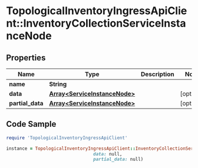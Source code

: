 # TopologicalInventoryIngressApiClient::InventoryCollectionServiceInstanceNode

## Properties

Name | Type | Description | Notes
------------ | ------------- | ------------- | -------------
**name** | **String** |  | 
**data** | [**Array&lt;ServiceInstanceNode&gt;**](ServiceInstanceNode.md) |  | [optional] 
**partial_data** | [**Array&lt;ServiceInstanceNode&gt;**](ServiceInstanceNode.md) |  | [optional] 

## Code Sample

```ruby
require 'TopologicalInventoryIngressApiClient'

instance = TopologicalInventoryIngressApiClient::InventoryCollectionServiceInstanceNode.new(name: null,
                                 data: null,
                                 partial_data: null)
```


